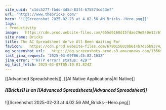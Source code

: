```yaml
---
site_uuid: "c1dc5277-fbdd-4d5d-83f4-675574cd43ef"
url: 'https://www.thebricks.com/'
hero: '![[Screenshot 2025-02-23 at 4.02.56 AM_Bricks--Hero.png]]'
tags:
- Productivity
image:   https://cdn.prod.website-files.com/655d6168d15fdae29e840e12/67369dd67e2ef4c19599a926_Homepage%20social-share.png
site_name: Bricks
title: The AI Spreadsheet We've All Been Waiting For
favicon:   https://cdn.prod.website-files.com/6790156030b614b7d35b9374/6790156030b614b7d35b97a5_favicon.png
og_screenshot_url:   https://og-screenshots-prod.s3.amazonaws.com/1366x768/80/false/d041dadf158e9f39f249eb719bab22f351a849b95695ed3211be3efde0b3a83e.jpeg
last_jina_request: '2025-03-09T06:45:02.163Z'
jina_error: "'HTTP error! status: 429'"
og_last_fetch: 2025-03-07T05:19:01.824Z
---
```


[[Advanced Spreadsheets]], [[AI Native Applications|AI Native]]

##### [[Bricks]] is an [[Advanced Spreadsheets|Advanced Spreadsheet]]
![[Screenshot 2025-02-23 at 4.02.56 AM_Bricks--Hero.png]]
